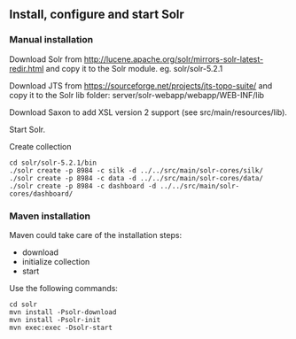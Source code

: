 ## Install, configure and start Solr

### Manual installation

Download Solr from http://lucene.apache.org/solr/mirrors-solr-latest-redir.html
and copy it to the Solr module. eg. solr/solr-5.2.1

Download JTS from https://sourceforge.net/projects/jts-topo-suite/
and copy it to the Solr lib folder: server/solr-webapp/webapp/WEB-INF/lib

Download Saxon to add XSL version 2 support (see src/main/resources/lib).

Start Solr.

Create collection
```
cd solr/solr-5.2.1/bin
./solr create -p 8984 -c silk -d ../../src/main/solr-cores/silk/
./solr create -p 8984 -c data -d ../../src/main/solr-cores/data/
./solr create -p 8984 -c dashboard -d ../../src/main/solr-cores/dashboard/
```

### Maven installation

Maven could take care of the installation steps:
* download
* initialize collection
* start

Use the following commands:

```
cd solr
mvn install -Psolr-download
mvn install -Psolr-init
mvn exec:exec -Dsolr-start
```


